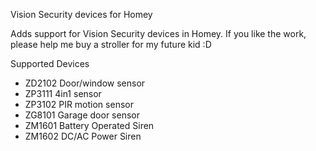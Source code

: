 Vision Security devices for Homey

Adds support for Vision Security devices in Homey. If you like the work, please help me buy a stroller for my future kid :D



Supported Devices

- ZD2102 Door/window sensor
- ZP3111 4in1 sensor
- ZP3102 PIR motion sensor
- ZG8101 Garage door sensor
- ZM1601 Battery Operated Siren
- ZM1602 DC/AC Power Siren
